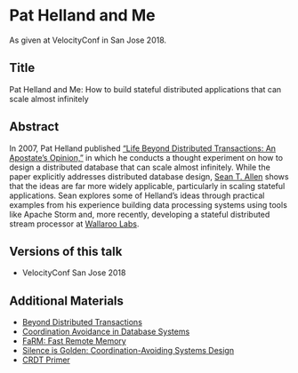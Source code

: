 # Pat Helland and Me

As given at VelocityConf in San Jose 2018.

## Title

Pat Helland and Me: How to build stateful distributed applications that can scale almost infinitely

## Abstract

In 2007, Pat Helland published [“Life Beyond Distributed Transactions: An Apostate’s Opinion,”](https://queue.acm.org/detail.cfm?id=3025012) in which he conducts a thought experiment on how to design a distributed database that can scale almost infinitely. While the paper explicitly addresses distributed database design, [Sean T. Allen](https://www.monkeysnatchbanana.com/) shows that the ideas are far more widely applicable, particularly in scaling stateful applications. Sean explores some of Helland’s ideas through practical examples from his experience building data processing systems using tools like Apache Storm and, more recently, developing a stateful distributed stream processor at [Wallaroo Labs](https://www.wallaroolabs.com/).

## Versions of this talk

* VelocityConf San Jose 2018

## Additional Materials

* [Beyond Distributed Transactions](https://queue.acm.org/detail.cfm?id=3025012)
* [Coordination Avoidance in Database Systems](http://www.vldb.org/pvldb/vol8/p185-bailis.pdf)
* [FaRM: Fast Remote Memory](https://www.usenix.org/system/files/conference/nsdi14/nsdi14-paper-dragojevic.pdf)
* [Silence is Golden: Coordination-Avoiding Systems Design](https://www.youtube.com/watch?v=EYJnWttrC9k)
* [CRDT Primer](http://jtfmumm.com/blog/2015/11/17/crdt-primer-1-defanging-order-theory/)
